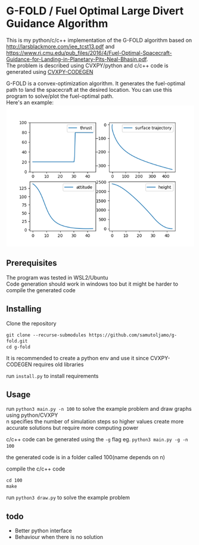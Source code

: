 # G-FOLD / Fuel Optimal Large Divert Guidance Algorithm
This is my python/c/c++ implementation of the G-FOLD algorithm based on http://larsblackmore.com/iee_tcst13.pdf and https://www.ri.cmu.edu/pub_files/2016/4/Fuel-Optimal-Spacecraft-Guidance-for-Landing-in-Planetary-Pits-Neal-Bhasin.pdf. \
The problem is described using CVXPY/python and c/c++ code is generated using [CVXPY-CODEGEN](https://github.com/moehle/cvxpy_codegen)

G-FOLD is a convex-optimization algorithm. It generates the fuel-optimal path to land the spacecraft at the desired location. You can use this program to solve/plot the fuel-optimal path. \
Here's an example:
![graph](example.png)


## Prerequisites
The program was tested in WSL2/Ubuntu\
Code generation should work in windows too but it might be harder to compile the generated code

## Installing
Clone the repository
```
git clone --recurse-submodules https://github.com/samutoljamo/g-fold.git
cd g-fold
```
It is recommended to create a python env and use it since CVXPY-CODEGEN requires old libraries

run `install.py` to install requirements

## Usage
run `python3 main.py -n 100` to solve the example problem and draw graphs using python/CVXPY\
n specifies the number of simulation steps so higher values create more accurate solutions but require more computing power

c/c++ code can be generated using the `-g` flag
eg. `python3 main.py -g -n 100`

the generated code is in a folder called 100(name depends on n)

compile the c/c++ code
```
cd 100
make
```

run `python3 draw.py` to solve the example problem

## todo
- Better python interface
- Behaviour when there is no solution

